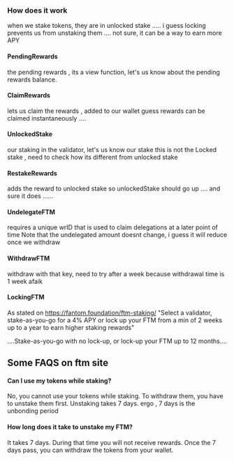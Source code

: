 
### How does it work
when we stake tokens, they are in unlocked stake .....
i guess locking prevents us from unstaking them .... not sure, it can be a way to earn more APY

#### PendingRewards
the pending rewards , its a view function, let's us know about the pending rewards balance.

#### ClaimRewards
lets us claim the rewards , added to our wallet
guess rewards can be claimed instantaneously ....

#### UnlockedStake
our staking in the validator, let's us know our stake
this is not the Locked stake , need to check how its different from unlocked stake

#### RestakeRewards
adds the reward to unlocked stake
so unlockedStake should go up ....
and sure it does ......


#### UndelegateFTM
requires a unique wrID that is used to claim delegations at a later point of time
Note that the undelegated amount doesnt change, i guess it will reduce once we withdraw

#### WithdrawFTM
withdraw with that key, need to try after a week because withdrawal time is 1 week afaik


#### LockingFTM
As stated on https://fantom.foundation/ftm-staking/
"Select a validator, stake-as-you-go for a 4% APY or lock up your FTM
from a min of 2 weeks up to a year to earn higher staking rewards"

....Stake-as-you-go with no lock-up, or lock-up your FTM up to 12 months....


## Some FAQS on ftm site

#### Can I use my tokens while staking?
No, you cannot use your tokens while staking.
To withdraw them, you have to unstake them first. Unstaking takes 7 days.
ergo , 7 days is the unbonding period

#### How long does it take to unstake my FTM?
It takes 7 days. During that time you will not receive rewards.
Once the 7 days pass, you can withdraw the tokens from your wallet.